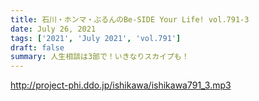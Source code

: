 ```yaml
---
title: 石川・ホンマ・ぶるんのBe-SIDE Your Life! vol.791-3
date: July 26, 2021
tags: ['2021', 'July 2021', 'vol.791']
draft: false
summary: 人生相談は3部で！いきなりスカイプも！
---
```


http://project-phi.ddo.jp/ishikawa/ishikawa791_3.mp3